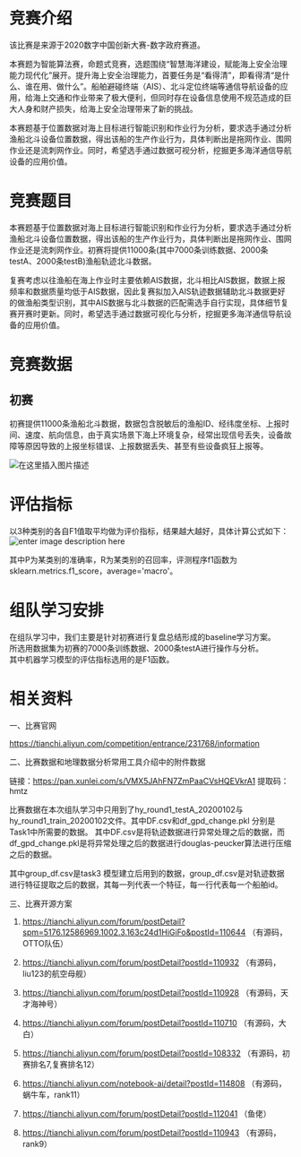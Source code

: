 ﻿# 竞赛介绍
该比赛是来源于2020数字中国创新大赛-数字政府赛道。   

本赛题为智能算法赛，命题式竞赛，选题围绕“智慧海洋建设，赋能海上安全治理能力现代化”展开。提升海上安全治理能力，首要任务是“看得清”，即看得清“是什么、谁在用、做什么”。船舶避碰终端（AIS）、北斗定位终端等通信导航设备的应用，给海上交通和作业带来了极大便利，但同时存在设备信息使用不规范造成的巨大人身和财产损失，给海上安全治理带来了新的挑战。    

本赛题基于位置数据对海上目标进行智能识别和作业行为分析，要求选手通过分析渔船北斗设备位置数据，得出该船的生产作业行为，具体判断出是拖网作业、围网作业还是流刺网作业。同时，希望选手通过数据可视分析，挖掘更多海洋通信导航设备的应用价值。

# 竞赛题目
本赛题基于位置数据对海上目标进行智能识别和作业行为分析，要求选手通过分析渔船北斗设备位置数据，得出该船的生产作业行为，具体判断出是拖网作业、围网作业还是流刺网作业。初赛将提供11000条(其中7000条训练数据、2000条testA、2000条testB)渔船轨迹北斗数据。

复赛考虑以往渔船在海上作业时主要依赖AIS数据，北斗相比AIS数据，数据上报频率和数据质量均低于AIS数据，因此复赛拟加入AIS轨迹数据辅助北斗数据更好的做渔船类型识别，其中AIS数据与北斗数据的匹配需选手自行实现，具体细节复赛开赛时更新。同时，希望选手通过数据可视化与分析，挖掘更多海洋通信导航设备的应用价值。

# 竞赛数据
## 初赛
初赛提供11000条渔船北斗数据，数据包含脱敏后的渔船ID、经纬度坐标、上报时间、速度、航向信息，由于真实场景下海上环境复杂，经常出现信号丢失，设备故障等原因导致的上报坐标错误、上报数据丢失、甚至有些设备疯狂上报等。

![在这里插入图片描述](https://img-blog.csdnimg.cn/20210329225619655.png?x-oss-process=image/watermark,type_ZmFuZ3poZW5naGVpdGk,shadow_10,text_aHR0cHM6Ly9ibG9nLmNzZG4ubmV0L3dlaXhpbl80NDEzMzMyNw==,size_16,color_FFFFFF,t_70)

# 评估指标

以3种类别的各自F1值取平均做为评价指标，结果越大越好，具体计算公式如下：
![enter image description here](https://tianchi-public.oss-cn-hangzhou.aliyuncs.com/public/files/forum/157724301707699021577243017759.png)

其中P为某类别的准确率，R为某类别的召回率，评测程序f1函数为sklearn.metrics.f1_score，average='macro'。

# 组队学习安排

在组队学习中，我们主要是针对初赛进行复盘总结形成的baseline学习方案。   
所选用数据集为初赛的7000条训练数据、2000条testA进行操作与分析。  
其中机器学习模型的评估指标选用的是F1函数。

# 相关资料

一、比赛官网

https://tianchi.aliyun.com/competition/entrance/231768/information

二、比赛数据和地理数据分析常用工具介绍中的附件数据

链接：https://pan.xunlei.com/s/VMX5JAhFN7ZmPaaCVsHQEVkrA1
提取码：hmtz

比赛数据在本次组队学习中只用到了hy_round1_testA_20200102与hy_round1_train_20200102文件。其中DF.csv和df_gpd_change.pkl 分别是Task1中所需要的数据。 其中DF.csv是将轨迹数据进行异常处理之后的数据，而df_gpd_change.pkl是将异常处理之后的数据进行douglas-peucker算法进行压缩之后的数据。  

其中group_df.csv是task3 模型建立后用到的数据，group_df.csv是对轨迹数据进行特征提取之后的数据，其每一列代表一个特征，每一行代表每一个船舶id。

三、比赛开源方案

1. https://tianchi.aliyun.com/forum/postDetail?spm=5176.12586969.1002.3.163c24d1HiGiFo&postId=110644 （有源码，OTTO队伍）

2. https://tianchi.aliyun.com/forum/postDetail?postId=110932 （有源码，liu123的航空母舰）

3. https://tianchi.aliyun.com/forum/postDetail?postId=110928 （有源码，天才海神号）

4. https://tianchi.aliyun.com/forum/postDetail?postId=110710 （有源码，大白）

5. https://tianchi.aliyun.com/forum/postDetail?postId=108332 （有源码，初赛排名7,复赛排名12）

6. https://tianchi.aliyun.com/notebook-ai/detail?postId=114808 （有源码，蜗牛车，rank11）

7. https://tianchi.aliyun.com/forum/postDetail?postId=112041 （鱼佬）

8. https://tianchi.aliyun.com/forum/postDetail?postId=110943 （有源码，rank9）


